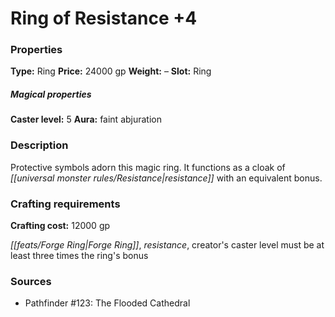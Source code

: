 ﻿---
Title: "Ring of Resistance +4"
Type: "Ring"
Price: "24000 gp"
Weight: "–"
Slot: "Ring"
Caster level: "5"
Aura: "faint abjuration"
Description: |
  "Protective symbols adorn this magic ring. It functions as a _cloak of resistance_ with an equivalent bonus."
Crafting cost: "12000 gp"
Sources: "['Pathfinder #123: The Flooded Cathedral']"
---

# Ring of Resistance +4

### Properties

**Type:** Ring **Price:** 24000 gp **Weight:** – **Slot:** Ring

##### Magical properties

**Caster level:** 5 **Aura:** faint abjuration

### Description

Protective symbols adorn this magic ring. It functions as a cloak of _[[universal monster rules/Resistance|resistance]]_ with an equivalent bonus.

### Crafting requirements

**Crafting cost:** 12000 gp

_[[feats/Forge Ring|Forge Ring]]_, _resistance_, creator's caster level must be at least three times the ring's bonus

### Sources

* Pathfinder #123: The Flooded Cathedral